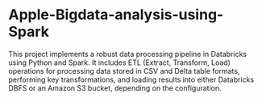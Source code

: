 # Apple-Bigdata-analysis-using-Spark
This project implements a robust data processing pipeline in Databricks using Python and Spark. It includes ETL (Extract, Transform, Load) operations for processing data stored in CSV and Delta table formats, performing key transformations, and loading results into either Databricks DBFS or an Amazon S3 bucket, depending on the configuration.
